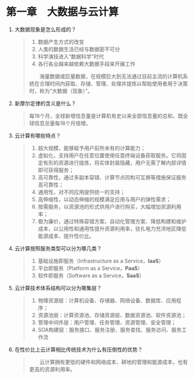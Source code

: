# 第一章&emsp;大数据与云计算

1. 大数据现象是怎么形成的？

   > 1. 数据产生方式的改变
   > 2. 人类的数据生活已经与数据密不可分
   > 3. 科学演技进入“数据科学”时代
   > 4. 各行各业越来越依赖大数据手段来开展工作
   >
   > &emsp;&emsp;海量数据或巨量数据，在规模巨大到无法通过目前主流的计算机系统在合理时间内获取、存储、管理、处理并提炼以帮助使用者用于决策时，称为“大数据（现象）”。

2. 新摩尔定律的含义是什么？

   > 每18个月，全球新增信息量是计算机有史以来全部信息量的总和，既全球信息总量每18个月倍增。

3. 云计算有哪些特点？

   > 1. 超大规模，能够赋予用户前所未有的计算能力；
   > 2. 虚拟化，支持用户在任意位置使用任意终端设备获取服务。它将固定有形的资源进行提炼，将实体封装隐藏，用户无需了解内部详情即可获得服务；
   > 3. 高可靠性，通过多副本容错、计算节点同构可互换等措施保证服务高可靠性；
   > 4. 通用性，对不同应用提供统一的支持；
   > 5. 高伸缩性，以动态伸缩的规模满足应用与用户的弹性需求；
   > 6. 按需服务，以资源池的形式供用户进行购买，大幅增加资源利用率；
   > 7. 极为廉价，通过特殊容错方案、自动化管理方案、降低构建和维护成本，以公用性和通用性提升资源利用率，驻扎电力充沛地区降低能源成本、提升性价比。

4. 云计算按照服务类型可以分为哪几类？

   > 1. 基础设施即服务（Infrastructure as a Service，**IaaS**）
   > 2. 平台即服务（Platform as a Service，**PaaS**）
   > 3. 软件即服务（Software as a Service，**SaaS**）

5. 云计算技术体系结构可以分为哪集层？

   > 1. 物理资源层：计算机设备、存储器、网络设备、数据库、应用程序；
   > 2. 资源池层：计算资源池、存储资源层、数据资源池、软件资源池；
   > 3. 管理中间件层：用户管理、任务管理、资源管理、安全管理；
   > 4. SOA构建层：服务接口、服务注册、服务查找、服务访问、服务工作流

6. 在性价比上云计算相比传统技术为什么有压倒性的优势？

   > &emsp;&emsp;云计算拥有更低的硬件和网络成本、耕地的管理和能源成本，也有更高的资源利用率。
